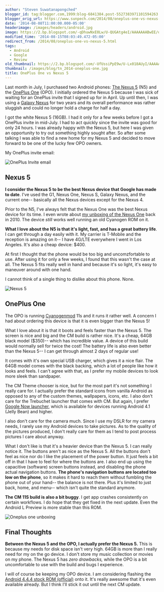 ```yaml
---
author: "Steven Suwatanapongched"
blogger_id: tag:blogger.com,1999:blog-6841384.post-5527383971101594263
blogger_orig_url: https://www.sunpech.com/2014/08/oneplus-one-vs-nexus-5.html
date: '2014-08-08T11:00:00.000-05:00'
headerimage: /images/headers/android.jpg
image: https://2.bp.blogspot.com/-qDhuwNxE0Lw/U-QUGAtg4eI/AAAAAAABwEE/qLwyfqbGmcY/s800/2014-08-07-at-16-55-38.jpg
modified_time: '2014-08-15T08:03:49.472-05:00'
redirect_from: /2014/08/oneplus-one-vs-nexus-5.html
tags:
  - Android
  - Google
  - Review
old_thumbnail: https://2.bp.blogspot.com/-UfUssiPpE9w/U-Lx018AUyI/AAAAAAABv9U/v_LXI7QYWnA/s800/Screen_Shot_2014-07-18_at_3_34_48_AM.jpg
thumbnail: /images/blog/tn_2014-oneplus-one.jpg
title: OnePlus One vs Nexus 5
---
```


Last month in July, I purchased two Android phones: [The Nexus 5](https://www.google.com/nexus/5) (N5) and the [OnePlus One](https://www.oneplus.net) (OPO). I initially ordered the Nexus 5 because I was sick of waiting for an OnePlus invite that I signed up for in April. Up until then, I was using a [Galaxy Nexus](https://en.wikipedia.org/wiki/Galaxy_Nexus) for two years and its overall performance was rather sluggish and could no longer hold a charge for half a day.

I got the white Nexus 5 (16GB). I had it only for a few weeks before I got a OnePlus invite in mid-July. I had to act quickly since the invite was good for only 24 hours. I was already happy with the Nexus 5, but here I was given an opportunity to try out something highly sought after. So after some talking I was able to find a new home for my Nexus 5 and decided to move forward to be one of the lucky few OPO owners.

My OnePlus invite email:

![OnePlus Invite email](/images/blog/Screen_Shot_2014-07-18_at_3_34_48_AM.jpg)

## Nexus 5

**I consider the Nexus 5 to be the best Nexus device that Google has made to date**. I've used the G1, Nexus One, Nexus S, Galaxy Nexus, and the current one-- basically all the Nexus devices except for the Nexus 4.

Prior to the N5, I've always felt that the Nexus One was the best Nexus device for its time. I even wrote about [my unboxing of the Nexus One](/2010/01/my-new-phone-googles-nexus-one) back in 2010. The device *still* works well running an old Cyanogen ROM on it.

**What I love about the N5 is that it's light, fast, and has a great battery life**. I can get through a day easily with it. My carrier is T-Mobile and the reception is amazing on it-- I have 4G/LTE everywhere I went in Los Angeles. It's also a cheap device: $400.

At first I thought that the phone would be too big and uncomzfortable to use. After using it for only a few weeks, I found that this wasn't the case at all. The Nexus 5 fits really well in hand and because it's so light, it's easy to maneuver around with one hand.

I cannot think of a single thing to dislike about this phone. None.

![Nexus 5](/images/blog/2014-07-02-at-14-20-30.jpg)

## OnePlus One

The OPO is running [Cyanogenmod](https://www.cyanogenmod.org/) 11s and it runs it rather well. A concern I had about ordering this device is that it is even bigger than the Nexus 5!

What I love about it is that it boots and feels faster than the Nexus 5. The screen is nice and big and the CM build is rather nice. It's a cheap, 64GB black model ($350)-- which has incredible value. A device of this build would normally sell for twice the cost! The battery life is also even better than the Nexus 5-- I can get through almost 2 days of regular use!

It comes with it's own special USB charger, which gives it a nice flair. The 64GB model comes with the black backing, which a lot of people like how it looks and feels. I can't agree with that, as I prefer my mobile devices to look more sleek than sandpaper.

The CM Theme chooser is nice, but for the most part it's not something I really care for. I actually prefer the standard icons from vanilla Android as opposed to any of the custom themes, wallpapers, icons, etc. I also don't care for the Trebuchet launcher that comes with CM. But again, I prefer [Google Now launcher](https://play.google.com/store/apps/details?id=com.google.android.launcher&amp;hl=en), which is available for devices running Android 4.1 (Jelly Bean) and higher.

I also don't care for the camera much. Since I use my DSLR for my camera needs, I rarely use my Android devices to take pictures. As to the quality of the pictures produced, I don't really care for them as I tend to post process pictures I care about anyway.

What I don't like is that it's a heavier device than the Nexus 5. I can really notice it. The buttons aren't as nice as the Nexus 5. All the buttons don't feel as nice nor do I like the placement of the power button. It just feels a bit off in that I have to feel for where the buttons are. I also end up using the capacitive (software) screen buttons instead, and disabling the phone actual navigation buttons. **The phone's navigation buttons are located too low on the phone**, so it makes it hard to reach them without fumbling the phone out of your hand-- the balance is not there. Plus it's limited to just back, home, and menu-- which isn't quite the standard anymore.

**The CM 11S build is also a bit buggy**. I get app crashes consistently on certain workflows. I do hope that they get fixed in the next update. Even the Android L Preview is more stable than this ROM.

![Oneplus one unboxing](/images/blog/2014-08-07-at-16-55-38.jpg)

## Final Thoughts

**Between the Nexus 5 and the OPO, I actually prefer the Nexus 5.** This is because my needs for disk space isn't very high. 64GB is more than I really need for my on the go device. I don't store my music collection or movies on my phone. The Nexus 5 has *zero drawbacks,* while the OPO is a bit uncomfortable to use with the build and bugs I experience.

I will of course be keeping my OPO device. I am considering flashing the [Android 4.4.4 stock ROM (official)](https://forums.oneplus.net/threads/rom-official-4-4-4-oneplus-aosp.65482/) onto it. It's really awesome that it's even available already. But I think I'll stick it out until the next CM update.